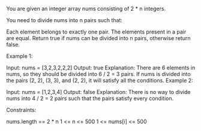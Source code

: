 You are given an integer array nums consisting of 2 * n integers.

You need to divide nums into n pairs such that:

Each element belongs to exactly one pair.
The elements present in a pair are equal.
Return true if nums can be divided into n pairs, otherwise return false.

 

Example 1:

Input: nums = [3,2,3,2,2,2]
Output: true
Explanation: 
There are 6 elements in nums, so they should be divided into 6 / 2 = 3 pairs.
If nums is divided into the pairs (2, 2), (3, 3), and (2, 2), it will satisfy all the conditions.
Example 2:

Input: nums = [1,2,3,4]
Output: false
Explanation: 
There is no way to divide nums into 4 / 2 = 2 pairs such that the pairs satisfy every condition.
 

Constraints:

nums.length == 2 * n
1 <= n <= 500
1 <= nums[i] <= 500